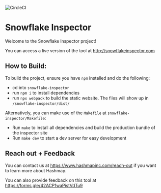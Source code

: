 ![CircleCI](https://img.shields.io/circleci/build/github/hashmapinc/snowflake-inspector/master?label=CircleCI%20Master%20Build)

# Snowflake Inspector
Welcome to the Snowflake Inspector project! 

You can access a live version of the tool at http://snowflakeinspector.com

## How to Build:
To build the project, ensure you have `npm` installed and do the following:
- cd into `snowflake-inspector`
- run `npm i` to install dependencies
- run `npx webpack` to build the static website. The files will show up in `/snowflake-inspector/dist/`

Alternatively, you can make use of the `Makefile` at `snowflake-inspector/Makefile`:
- Run `make` to install all dependencies and build the production bundle of the inspector site
- Run `make dev` to start a dev server for easy development

## Reach out + Feedback
You can contact us at https://www.hashmapinc.com/reach-out if you want to learn more about Hashmap.

You can also provide feedback on this tool at https://forms.gle/42ACP1waPistVdTu9

